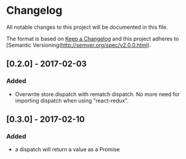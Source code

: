 # Changelog
All notable changes to this project will be documented in this file.

The format is based on [Keep a Changelog](http://keepachangelog.com/en/1.0.0/)
and this project adheres to [Semantic Versioning(http://semver.org/spec/v2.0.0.html).

## [0.2.0] - 2017-02-03
### Added
- Overwrite store.dispatch with rematch dispatch. No more need for importing dispatch when using "react-redux".

## [0.3.0] - 2017-02-10
### Added
- a dispatch will return a value as a Promise
